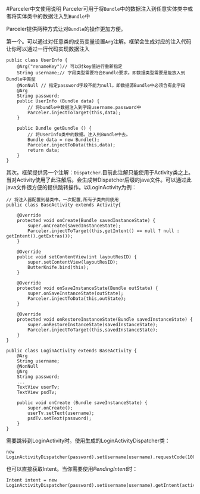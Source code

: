 #Parceler中文使用说明
Parceler可用于将<code>Bundle</code>中的数据注入到任意实体类中或者将实体类中的数据注入到<code>Bundle</code>中<br>

Parceler提供两种方式让对<code>Bundle</code>的操作更加方便。

第一个。可以通过对任意类的成员变量设置<code>Arg</code>注解。框架会生成对应的注入代码让你可以通过一行代码实现数据注入

```
public class UserInfo {
    @Arg("renameKey")// 可以对key值进行重新指定
    String username;// 字段类型需要符合Bundle要求。即数据类型需要是能放入到Bundle中类型
    @NonNull // 指定password字段不能为null。即数据源Bundle中必须含有此字段
    @Arg
    String password;
    public UserInfo (Bundle data) {
        // 将bundle中数据注入到字段username.password中
        Parceler.injectToTarget(this,data);
    }

    public Bundle getBundle () {
        // 将UserInfo类中的数据。注入到Bundle中去。
        Bundle data = new Bundle();
        Parceler.injectToData(this,data);
        return data;
    }
}
```

其次。框架提供另一个注解：<code>Dispatcher</code>.目前此注解只能使用于Activity类之上。
当对Activity使用了此注解后。会生成带Dispatcher后缀的java文件。可以通过此java文件很方便的提供跳转操作。以LoginActivity为例：

```
// 将注入器配置到基类中。一次配置,所有子类共同使用
public class BaseActivity extends Activity{

    @Override
    protected void onCreate(Bundle savedInstanceState) {
        super.onCreate(savedInstanceState);
        Parceler.injectToTarget(this,getIntent() == null ? null : getIntent().getExtras());
    }

    @Override
    public void setContentView(int layoutResID) {
        super.setContentView(layoutResID);
        ButterKnife.bind(this);
    }

    @Override
    protected void onSaveInstanceState(Bundle outState) {
        super.onSaveInstanceState(outState);
        Parceler.injectToData(this,outState);
    }

    @Override
    protected void onRestoreInstanceState(Bundle savedInstanceState) {
        super.onRestoreInstanceState(savedInstanceState);
        Parceler.injectToTarget(this,savedInstanceState);
    }
}
```

```
public class LoginActivity extends BaseActivity {
    @Arg
    String username;
    @NonNull
    @Arg
    String password;
    ...
    TextView userTv;
    TextView psdTv;

    public void onCreate (Bundle saveInstanceState) {
        super.onCreate();
        userTv.setText(username);
        psdTv.setText(password);
    }
}
```

需要跳转到LoginActivity时。使用生成的LoginActivityDispatcher类：

```
new LoginActivityDispatcher(password).setUsername(username).requestCode(100).start(activity);
```
也可以直接获取Intent。当你需要使用<i>PendingIntent</i>时：
```
Intent intent = new LoginActivityDispatcher(password).setUsername(username).getIntent(activity);
```